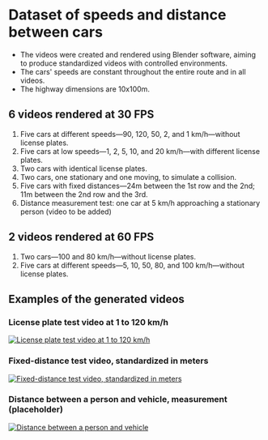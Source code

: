# Dataset of speeds and distance between cars  
- The videos were created and rendered using Blender software, aiming to produce standardized videos with controlled environments.  
- The cars' speeds are constant throughout the entire route and in all videos.  
- The highway dimensions are 10x100m.  

## 6 videos rendered at 30 FPS  

  1. Five cars at different speeds—90, 120, 50, 2, and 1 km/h—without license plates.  
  2. Five cars at low speeds—1, 2, 5, 10, and 20 km/h—with different license plates.  
  3. Two cars with identical license plates.  
  4. Two cars, one stationary and one moving, to simulate a collision.  
  5. Five cars with fixed distances—24m between the 1st row and the 2nd; 11m between the 2nd row and the 3rd.  
  6. Distance measurement test: one car at 5 km/h approaching a stationary person (video to be added)

## 2 videos rendered at 60 FPS  

  1. Two cars—100 and 80 km/h—without license plates.  
  2. Five cars at different speeds—5, 10, 50, 80, and 100 km/h—without license plates.  

## Examples of the generated videos  
### License plate test video at 1 to 120 km/h  

[![License plate test video at 1 to 120 km/h](https://img.youtube.com/vi/ajDpHtjbycA/0.jpg)](https://www.youtube.com/watch?v=ajDpHtjbycA)  

### Fixed-distance test video, standardized in meters  

[![Fixed-distance test video, standardized in meters](https://img.youtube.com/vi/5-r_T5SsF7M/0.jpg)](https://www.youtube.com/watch?v=5-r_T5SsF7M)

### Distance between a person and vehicle, measurement (placeholder)

[![Distance between a person and vehicle](https://img.youtube.com/vi/idHI8AFf5zU/0.jpg)](https://www.youtube.com/watch?v=idHI8AFf5zU)


